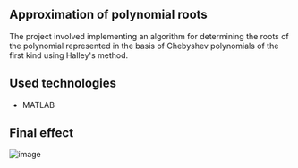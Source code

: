 ## Approximation of polynomial roots

The project involved implementing an algorithm for determining the roots of the polynomial represented in the basis of Chebyshev polynomials of the first kind using Halley's method.

## Used technologies
- MATLAB

## Final effect
![image](https://github.com/user-attachments/assets/e6d1f692-a393-4600-b822-dc01395fad4e)

